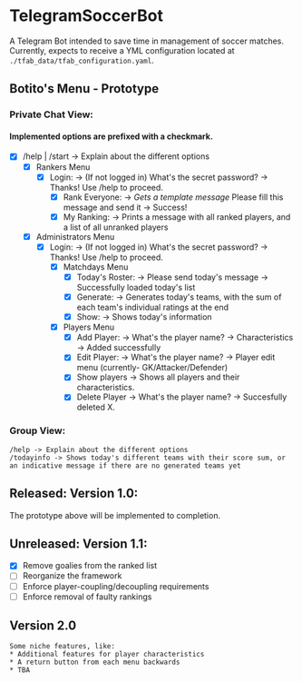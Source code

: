 # TelegramSoccerBot
A Telegram Bot intended to save time in management of soccer matches.
Currently, expects to receive a YML configuration located at `./tfab_data/tfab_configuration.yaml`.

## Botito's Menu - Prototype
### Private Chat View:
#### Implemented options are prefixed with a checkmark.
- [X] /help | /start -> Explain about the different options
  - [X] Rankers Menu
    - [X] Login: -> (If not logged in) What's the secret password? -> Thanks! Use /help to proceed.
        - [X] Rank Everyone: -> *Gets a template message* Please fill this message and send it -> Success!
      - [X] My Ranking: -> Prints a message with all ranked players, and a list of all unranked players
  - [X] Administrators Menu
     - [X] Login: -> (If not logged in) What's the secret password? -> Thanks! Use /help to proceed.
       - [X] Matchdays Menu
           - [X] Today's Roster: -> Please send today's message -> Successfully loaded today's list
           - [X] Generate: -> Generates today's teams, with the sum of each team's individual ratings at the end 
           - [X] Show: -> Shows today's information
       - [X]  Players Menu
           - [X] Add Player: -> What's the player name? -> Characteristics -> Added successfully
           - [X] Edit Player: -> What's the player name? -> Player edit menu (currently- GK/Attacker/Defender)
           - [X] Show players -> Shows all players and their characteristics.
           - [X] Delete Player -> What's the player name? -> Succesfully deleted X.

### Group View:
    /help -> Explain about the different options
    /todayinfo -> Shows today's different teams with their score sum, or an indicative message if there are no generated teams yet

## Released: Version 1.0:
The prototype above will be implemented to completion.

## Unreleased: Version 1.1:
- [X] Remove goalies from the ranked list
- [ ] Reorganize the framework
- [ ] Enforce player-coupling/decoupling requirements
- [ ] Enforce removal of faulty rankings

## Version 2.0
    Some niche features, like:
    * Additional features for player characteristics
    * A return button from each menu backwards
    * TBA